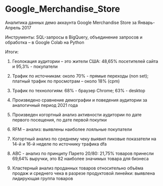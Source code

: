 # Google_Merchandise_Store
Аналитика данных демо аккаунта Google Merchandise Store за Январь-Апрель 2017

Инструменты: SQL-запросы в BigQuery, объединение запросов и обработка – в Google Colab на Python

Итоги:
1. Геолокация  аудитории – это жители США: 48,65% посетителей сайта и 95,3% - покупатели

2. Трафик по источникам: около 70% - прямые переходы (non set); платный трафик по просмотрам – около 18% (cpm)

3. Трафик по технологиям: 68% - браузер Chrome; 63% - desktop

4. Произведено сравнение демографии и поведения аудитории за аналогичный период 2021 года

5. Произведен когортный анализ активности аудитории по дате первого посещения, по дате первой покупки

6. RFM – анализ: выявлены наиболее лояльные покупатели

7. Когортный анализ по среднему чеку выявил пиковые показатели на 14-й и 16-й неделе по источнику трафика dfa

8. АВС - анализ по принципу Парето 20/80: 21,75% товаров принесли 69,64% выручки, это 82 наиболее значимых 
   товара для бизнеса

9. Кластерный анализ проданных товаров относительно объёма продаж и среднего чека в разрезе продуктовой линейки:
   выявлена лидирующая группа товаров
